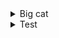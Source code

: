 <details>
  <summary>Big cat</summary>
  ![some pic](https://www.myfreewallpapers.net/nature/wallpapers/cool-cat.jpg)
</details>

<details>
  <summary>Test</summary>
  
  - testing spoiler
  * [Just stub](test.com)
  </details>

